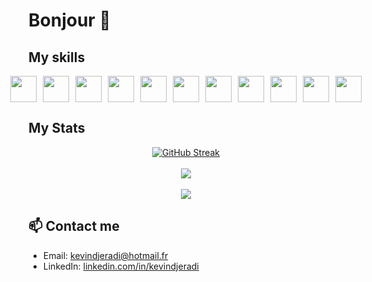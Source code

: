# Bonjour 👋

## My skills

<div style="display: flex; justify-content: center; align-items: center; gap: 10px;">
  <a href="https://flutter.dev" style="text-decoration: none; display: inline-block;">
    <img src="https://web-strapi.mrmilu.com/uploads/flutter_logo_470e9f7491.png" height="42" style="display: block; vertical-align: middle;"/>
  </a>
  <a href="https://vuejs.org" style="text-decoration: none; display: inline-block;">
    <img src="https://upload.wikimedia.org/wikipedia/commons/thumb/9/95/Vue.js_Logo_2.svg/2367px-Vue.js_Logo_2.svg.png" height="42" style="display: block; vertical-align: middle;"/>
  </a>
  <a href="https://laravel.com" style="text-decoration: none; display: inline-block;">
    <img src="https://upload.wikimedia.org/wikipedia/commons/thumb/9/9a/Laravel.svg/1200px-Laravel.svg.png" height="42" style="display: block; vertical-align: middle;"/>
  </a>
  <a href="https://kotlinlang.org" style="text-decoration: none; display: inline-block;">
    <img src="https://upload.wikimedia.org/wikipedia/commons/thumb/0/06/Kotlin_Icon.svg/2048px-Kotlin_Icon.svg.png" height="42" style="display: block; vertical-align: middle;"/>
  </a>
  <a href="https://www.php.net" style="text-decoration: none; display: inline-block;">
    <img src="https://upload.wikimedia.org/wikipedia/commons/thumb/2/27/PHP-logo.svg/2560px-PHP-logo.svg.png" height="42" style="display: block; vertical-align: middle;"/>
  </a>
  <a href="https://nodejs.org" style="text-decoration: none; display: inline-block;">
    <img src="https://upload.wikimedia.org/wikipedia/commons/thumb/d/d9/Node.js_logo.svg/langfr-2560px-Node.js_logo.svg.png" height="42" style="display: block; vertical-align: middle;"/>
  </a>
  <a href="https://reactjs.org" style="text-decoration: none; display: inline-block;">
    <img src="https://upload.wikimedia.org/wikipedia/commons/thumb/a/a7/React-icon.svg/1280px-React-icon.svg.png" height="42" style="display: block; vertical-align: middle;"/>
  </a>
  <a href="https://www.javascript.com" style="text-decoration: none; display: inline-block;">
    <img src="https://upload.wikimedia.org/wikipedia/commons/thumb/6/6a/JavaScript-logo.png/600px-JavaScript-logo.png" height="42" style="display: block; vertical-align: middle;"/>
  </a>
  <a href="https://www.mongodb.com" style="text-decoration: none; display: inline-block;">
    <img src="https://webassets.mongodb.com/_com_assets/cms/mongodb-logo-rgb-j6w271g1xn.jpg" height="42" style="display: block; vertical-align: middle;"/>
  </a>
  <a href="https://html.com" style="text-decoration: none; display: inline-block;">
    <img src="https://upload.wikimedia.org/wikipedia/commons/thumb/6/61/HTML5_logo_and_wordmark.svg/1280px-HTML5_logo_and_wordmark.svg.png" height="42" style="display: block; vertical-align: middle;"/>
  </a>
  <a href="https://www.w3.org/Style/CSS/Overview.en.html" style="text-decoration: none; display: inline-block;">
    <img src="https://upload.wikimedia.org/wikipedia/commons/thumb/d/d5/CSS3_logo_and_wordmark.svg/800px-CSS3_logo_and_wordmark.svg.png" height="42" style="display: block; vertical-align: middle;"/>
  </a>
</div>

## My Stats

<div align="center">
  <a href="https://git.io/streak-stats"><img src="https://streak-stats.demolab.com?user=kevindjeradi&theme=radical&border_radius=10&date_format=j%20M%5B%20Y%5D" alt="GitHub Streak" /></a>
</div>
<br/>
<div align="center">
  <a href="https://github.com/anuraghazra/github-readme-stats">
    <img src="https://github-readme-stats.vercel.app/api?username=kevindjeradi&show_icons=true&count_private=true&include_all_commits=true&hide_rank=false&hide=prs,issues,contribs&theme=radical&custom_title=Kevin%20Hamza%27s%20commits%20for%20the%20last%20year&rank_icon=github" />
  </a>
</div>
<br/>
<div align="center">
  <a href="https://github.com/anuraghazra/convoychat">
    <img src="https://github-readme-stats.vercel.app/api/top-langs/?username=kevindjeradi&langs_count=7&layout=donut-vertical&theme=radical&custom_title=Kevin%20Hamza%27s%20langages&card_width=320" />
  </a>
</div>

## 📫 Contact me

- Email: [kevindjeradi@hotmail.fr](mailto:kevindjeradi@hotmail.fr)
- LinkedIn: [linkedin.com/in/kevindjeradi](https://fr.linkedin.com/in/kevin-djeradi-012067105)

<!--
**kevindjeradi/kevindjeradi** is a ✨ _special_ ✨ repository because its `README.md` (this file) appears on your GitHub profile.

Here are some ideas to get you started:

- 🔭 I’m currently working on ...
- 🌱 I’m currently learning ...
- 👯 I’m looking to collaborate on ...
- 🤔 I’m looking for help with ...
- 💬 Ask me about ...
- 📫 How to reach me: ...
- 😄 Pronouns: ...
- ⚡ Fun fact: ...
-->
